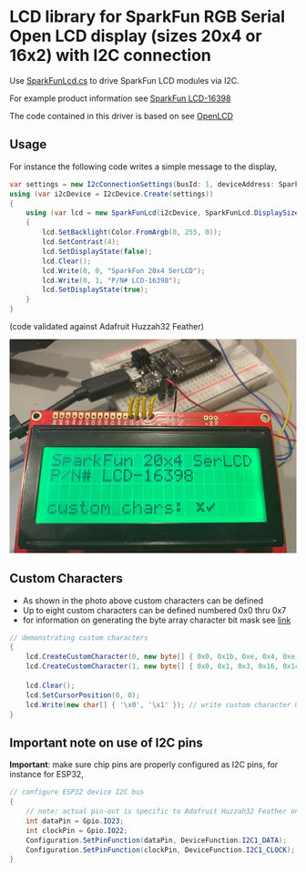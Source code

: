 # LCD library for SparkFun RGB Serial Open LCD display (sizes 20x4 or 16x2) with I2C connection

 Use [SparkFunLcd.cs](SparkFunLcd.cs) to drive SparkFun LCD modules via I2C.
 
 For example product information see [SparkFun LCD-16398](https://www.sparkfun.com/products/16398)
 
 The code contained in this driver is based on see [OpenLCD](https://github.com/sparkfun/OpenLCD)

 ## Usage

For instance the following code writes a simple message to the display,

```csharp
var settings = new I2cConnectionSettings(busId: 1, deviceAddress: SparkFunLcd.DefaultI2cAddress, busSpeed: I2cBusSpeed.StandardMode);
using (var i2cDevice = I2cDevice.Create(settings))
{
    using (var lcd = new SparkFunLcd(i2cDevice, SparkFunLcd.DisplaySizeEnum.Size20x4))
    {
        lcd.SetBacklight(Color.FromArgb(0, 255, 0));
        lcd.SetContrast(4);
        lcd.SetDisplayState(false);
        lcd.Clear();
        lcd.Write(0, 0, "SparkFun 20x4 SerLCD");
        lcd.Write(0, 1, "P/N# LCD-16398");
        lcd.SetDisplayState(true);
    }
}
```

(code validated against Adafruit Huzzah32 Feather)

![Example usage](SparkFunLcd.jpg)

 ## Custom Characters
 
 - As shown in the photo above custom characters can be defined
 - Up to eight custom characters can be defined numbered 0x0 thru 0x7
 - for information on generating the byte array character bit mask see [link](https://www.quinapalus.com/hd44780udg.html)

```csharp
// demonstrating custom characters
{
    lcd.CreateCustomCharacter(0, new byte[] { 0x0, 0x1b, 0xe, 0x4, 0xe, 0x1b, 0x0, 0x0 }); // define custom character 0x0
    lcd.CreateCustomCharacter(1, new byte[] { 0x0, 0x1, 0x3, 0x16, 0x1c, 0x8, 0x0, 0x0 }); // define custom character 0x1

    lcd.Clear();
    lcd.SetCursorPosition(0, 0);
    lcd.Write(new char[] { '\x0', '\x1' }); // write custom character 0x0 followed by custom character 0x1
}
```


 ## Important note on use of I2C pins

**Important**: make sure chip pins are properly configured as I2C pins, for instance for ESP32,

```csharp
// configure ESP32 device I2C bus
{
    // note: actual pin-out is specific to Adafruit Huzzah32 Feather on which code was tested
    int dataPin = Gpio.IO23;
    int clockPin = Gpio.IO22;
    Configuration.SetPinFunction(dataPin, DeviceFunction.I2C1_DATA);
    Configuration.SetPinFunction(clockPin, DeviceFunction.I2C1_CLOCK);
}
```

